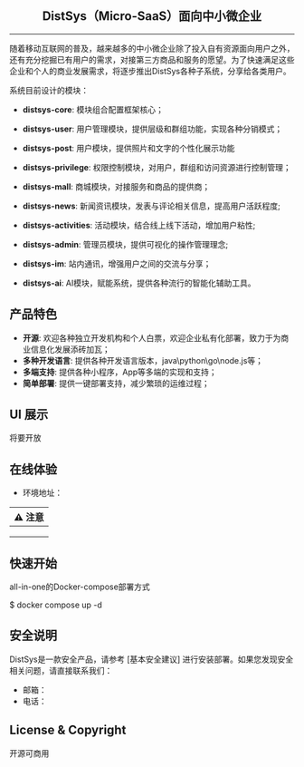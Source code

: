 <h2 align="center">DistSys（Micro-SaaS）面向中小微企业</h2>




------------------------------
随着移动互联网的普及，越来越多的中小微企业除了投入自有资源面向用户之外，还有充分挖掘已有用户的需求，对接第三方商品和服务的愿望。为了快速满足这些企业和个人的商业发展需求，将逐步推出DistSys各种子系统，分享给各类用户。



系统目前设计的模块：

- **distsys-core**: 模块组合配置框架核心；

- **distsys-user**: 用户管理模块，提供层级和群组功能，实现各种分销模式；

- **distsys-post**: 用户模块，提供照片和文字的个性化展示功能

- **distsys-privilege**: 权限控制模块，对用户，群组和访问资源进行控制管理；

- **distsys-mall**: 商城模块，对接服务和商品的提供商；

- **distsys-news**: 新闻资讯模块，发表与评论相关信息，提高用户活跃程度;

- **distsys-activities**: 活动模块，结合线上线下活动，增加用户粘性;

- **distsys-admin**: 管理员模块，提供可视化的操作管理理念;

- **distsys-im**: 站内通讯，增强用户之间的交流与分享；

- **distsys-ai**: AI模块，赋能系统，提供各种流行的智能化辅助工具。

  

## 产品特色

- **开源**:  欢迎各种独立开发机构和个人白票，欢迎企业私有化部署，致力于为商业信息化发展添砖加瓦；
- **多种开发语言**:  提供各种开发语言版本，java\python\go\node.js等；
- **多端支持**:  提供各种小程序，App等多端的实现和支持；
- **简单部署**: 提供一键部署支持，减少繁琐的运维过程；



## UI 展示

将要开放





## 在线体验

- 环境地址：

| :warning: 注意 |
| :------------: |
|                |
|                |
|                |

## 快速开始

all-in-one的Docker-compose部署方式

$ docker compose  up -d



## 安全说明

DistSys是一款安全产品，请参考 [基本安全建议]
进行安装部署。如果您发现安全相关问题，请直接联系我们：

- 邮箱：
- 电话：

## License & Copyright

开源可商用
